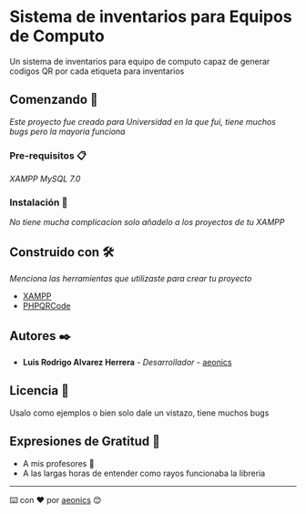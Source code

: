 # Sistema de inventarios para Equipos de Computo

Un sistema de inventarios para equipo de computo capaz de generar codigos QR por cada etiqueta para inventarios

## Comenzando 🚀

_Este proyecto fue creado para Universidad en la que fui, tiene muchos bugs pero la mayoria funciona_


### Pre-requisitos 📋

_XAMPP
MySQL 7.0_

### Instalación 🔧

_No tiene mucha complicacion solo añadelo a los proyectos de tu XAMPP_




## Construido con 🛠️

_Menciona las herramientas que utilizaste para crear tu proyecto_

* [XAMPP](https://www.apachefriends.org/es/index.html)
* [PHPQRCode](http://phpqrcode.sourceforge.net/)

## Autores ✒️



* **Luis Rodrigo Alvarez Herrera** - *Desarrollador* - [aeonics](https://github.com/aeonics)

## Licencia 📄

Usalo como ejemplos o bien solo dale un vistazo, tiene muchos bugs

## Expresiones de Gratitud 🎁

* A mis profesores 📢
* A las largas horas de entender como rayos funcionaba la libreria 





---
⌨️ con ❤ por [aeonics](https://github.com/aeonics) 😊
